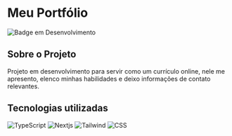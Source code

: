 # Meu Portfólio 

![Badge em Desenvolvimento](http://img.shields.io/static/v1?label=STATUS&message=EM%20DESENVOLVIMENTO&color=GREEN&style=for-the-badge)

## Sobre o Projeto

Projeto em desenvolvimento para servir como um currículo online, nele me apresento, elenco minhas habilidades e deixo informações de contato
relevantes.

## Tecnologias utilizadas
![TypeScript](https://img.shields.io/badge/TypeScript-087ecf?style=for-the-badge&logo=typescript&logoColor=white) 
![Nextjs](https://img.shields.io/badge/next.js-000000?style=for-the-badge&logo=nextdotjs&logoColor=white)
![Tailwind](https://img.shields.io/badge/Tailwind_CSS-38B2AC?style=for-the-badge&logo=tailwind-css&logoColor=white)
![CSS](https://img.shields.io/badge/CSS_3-264de4?&style=for-the-badge&logo=css3&logoColor=white)
